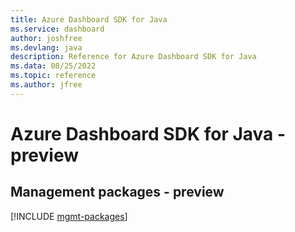 ```yaml
---
title: Azure Dashboard SDK for Java
ms.service: dashboard
author: joshfree
ms.devlang: java
description: Reference for Azure Dashboard SDK for Java
ms.data: 08/25/2022
ms.topic: reference
ms.author: jfree
---
```

# Azure Dashboard SDK for Java - preview

## Management packages - preview
[!INCLUDE [mgmt-packages](dashboard-mgmt-index.md)]